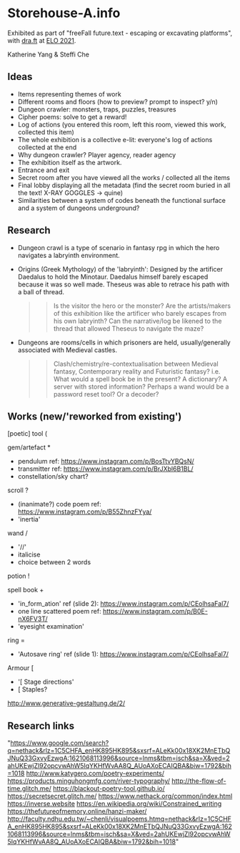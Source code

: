 # Storehouse-A.info

Exhibited as part of "freeFall future.text - escaping or excavating platforms", with [dra.ft](https://dra-ft.site/) at [ELO 2021](https://eliterature.org/elo2021/).

Katherine Yang & Steffi Che

## Ideas

- Items representing themes of work
- Different rooms and floors (how to preview? prompt to inspect? y/n)
- Dungeon crawler: monsters, traps, puzzles, treasures
- Cipher poems: solve to get a reward!
- Log of actions (you entered this room, left this room, viewed this work, collected this item)
- The whole exhibition is a collective e-lit: everyone's log of actions collected at the end
- Why dungeon crawler? Player agency, reader agency
- The exhibition itself as the artwork.
- Entrance and exit
- Secret room after you have viewed all the works / collected all the items
- Final lobby displaying all the metadata (find the secret room buried in all the text! X-RAY GOGGLES -> quine)
- Similarities between a system of codes beneath the functional surface and a system of dungeons underground?

## Research
- Dungeon crawl is a type of scenario in fantasy rpg in which the hero navigates a labryinth environment.
- Origins (Greek Mythology) of the 'labryinth': Designed by the artificer Daedalus to hold the Minotaur.
  Daedalus himself barely escaped because it was so well made.
  Theseus was able to retrace his path with a ball of thread.

  > > Is the visitor the hero or the monster?
  > > Are the artists/makers of this exhibition like the artificer who barely escapes from his own labryinth?
  > > Can the narrative/log be likened to the thread that allowed Theseus to navigate the maze?
  
- Dungeons are rooms/cells in which prisoners are held, usually/generally associated with Medieval castles.

  > > Clash/chemistry/re-contextualisation between Medieval fantasy, Contemporary reality and Futuristic fantasy?
  > > i.e. What would a spell book be in the present? A dictionary? A server with stored information?
  > > Perhaps a wand would be a password reset tool? Or a decoder?

## Works (new/'reworked from existing')

[poetic] tool (

gem/artefact \*

- pendulum ref: https://www.instagram.com/p/BosTtvYBQsN/
- transmitter ref: https://www.instagram.com/p/BrJXbl6B1BL/
- constellation/sky chart?

scroll ?

- (inanimate?) code poem ref: https://www.instagram.com/p/B55ZhnzFYya/
- 'inertia'

wand /

- '//'
- italicise
- choice between 2 words

potion !

spell book +

- 'in_form_ation' ref (slide 2): https://www.instagram.com/p/CEolhsaFal7/
- one line scattered poem ref: https://www.instagram.com/p/B0E-nX6FV3T/
- 'eyesight examination'

ring =

- 'Autosave ring' ref (slide 1): https://www.instagram.com/p/CEolhsaFal7/

Armour [

- '[ Stage directions'
- [ Staples?

http://www.generative-gestaltung.de/2/


## Research links

"https://www.google.com/search?q=nethack&rlz=1C5CHFA_enHK895HK895&sxsrf=ALeKk00x18XK2MnETbQJNuQ33GxvyEzwgA:1621068113996&source=lnms&tbm=isch&sa=X&ved=2ahUKEwjZl92opcvwAhW5IqYKHfWvAA8Q_AUoAXoECAIQBA&biw=1792&bih=1018
http://www.katygero.com/poetry-experiments/
https://products.minguhongmfg.com/river-typography/
http://the-flow-of-time.glitch.me/
https://blackout-poetry-tool.github.io/
https://secretsecret.glitch.me/
https://www.nethack.org/common/index.html
https://inverse.website
https://en.wikipedia.org/wiki/Constrained_writing
https://thefutureofmemory.online/hanzi-maker/
http://faculty.ndhu.edu.tw/~chenli/visualpoems.htmq=nethack&rlz=1C5CHFA_enHK895HK895&sxsrf=ALeKk00x18XK2MnETbQJNuQ33GxvyEzwgA:1621068113996&source=lnms&tbm=isch&sa=X&ved=2ahUKEwjZl92opcvwAhW5IqYKHfWvAA8Q_AUoAXoECAIQBA&biw=1792&bih=1018"											
											
											
											
											
											
											
											
											
											
											